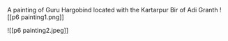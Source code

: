 A painting of Guru Hargobind located with the Kartarpur Bir of Adi Granth
![[p6 painting1.png]]

![[p6 painting2.jpeg]]
